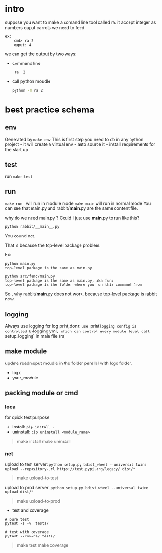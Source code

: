 # intro
suppose you want to make a comand line tool called ra.
it accept integer as numbers
ouput carrots we need to feed
```
ex:
	cmd> ra 2 
	ouput: 4
```

we can get the output by two ways:
- command line
	```bash
	 ra  2
	```

- call python moudle 
  ``` bash
  python -m ra 2
  ```



# best practice schema 
##  env 
  Generated by `make env`
  This is first step you need to do in any python project
	- it will create a virtual env
	- auto source it 
	- install requirements for the start up

## test 
run `make test`


## run
`make run ` will run in module mode 
`make main` will run in normal mode
You can see that main.py and rabbit/__main__.py are the same  content file.

why do we need main.py ? Could I just use __main__.py to run  like this?
``` bash
python rabbit/__main__.py
```
You cound not.

That is because the top-level package problem.

Ex:
```
python main.py 
top-level package is the same as main.py

python src/func/main.py  
top-level package is the same as main.py, aka func 
top-level package is the folder where you run this command from
```
So , why rabbit/__main__.py does not work.
because top-level package is rabbit now.


## logging 
  Always use logging for log print,don`t use `print`
  logging config is controlled by `logging.yml`, which can control every module level
  call `setup_logging` in main file (ra)

## make module
  update readmeput moudle in the folder parallel with logx folder.

  - logx 
  - your_module


## packing module or cmd

###  local 
for quick test purpose
- install: `pip install .` 
- uninstall: `pip uninstall <module_name>`

> make install
> make uninstall


### net
upload to test server:
`python setup.py bdist_wheel --universal
	twine upload --repository-url https://test.pypi.org/legacy/ dist/*
`
> make upload-to-test

upload to prod server:
`python setup.py bdist_wheel --universal
	twine upload dist/*
`
> make upload-to-prod


- test and coverage 
```
# pure test
pytest -s -v  tests/

# test with coverage
pytest --cov=ra/ tests/

```
>  make test
>  make coverage



